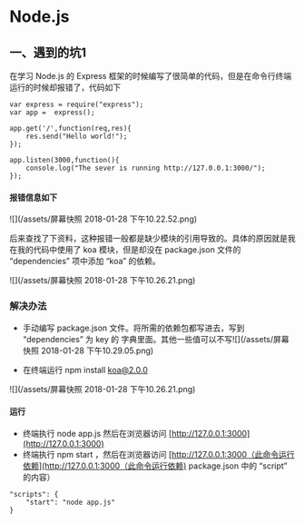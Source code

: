 # Node.js

## 一、遇到的坑1

在学习 Node.js 的 Express 框架的时候编写了很简单的代码，但是在命令行终端运行的时候却报错了，代码如下

```
var express = require("express");
var app =  express();

app.get('/',function(req,res){
    res.send("Hello world!");
});

app.listen(3000,function(){
    console.log("The sever is running http://127.0.0.1:3000/");
});
```

#### 报错信息如下

![](/assets/屏幕快照 2018-01-28 下午10.22.52.png)

后来查找了下资料，这种报错一般都是缺少模块的引用导致的。具体的原因就是我在我的代码中使用了 koa 模块，但是却没在 package.json 文件的 “dependencies” 项中添加 “koa” 的依赖。

![](/assets/屏幕快照 2018-01-28 下午10.26.21.png)

### 解决办法

* 手动编写 package.json 文件。将所需的依赖包都写进去，写到 “dependencies” 为 key 的 字典里面。其他一些值可以不写![](/assets/屏幕快照 2018-01-28 下午10.29.05.png)

* 在终端运行 npm install koa@2.0.0

![](/assets/屏幕快照 2018-01-28 下午10.26.21.png)

#### 运行

* 终端执行 node app.js 然后在浏览器访问 [http://127.0.0.1:3000](http://127.0.0.1:3000)
* 终端执行 npm start ，然后在浏览器访问 [http://127.0.0.1:3000（此命令运行依赖](http://127.0.0.1:3000（此命令运行依赖)  package.json 中的 “script” 的内容）

```
"scripts": {
    "start": "node app.js"
}
```



